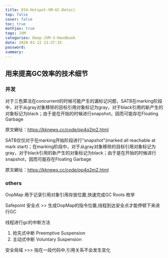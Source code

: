 ```yaml
---
title: 034-Hotspot-VM-GC-Detail
top: false
cover: false
toc: true
mathjax: true
tags: JVM
categories: Deep-JVM-3-Handbook
date: 2020-01-12 13:37:15
password:
summary:
---
```

## 用来提高GC效率的技术细节

### 并发
对于三色算法在concurrent的时候可能产生的漏标记问题，SATB在marking阶段中，对于从gray对象移除的目标引用对象标记为gray，对于black引用的新产生的对象标记为black；由于是在开始的时候进行snapshot，因而可能存在Floating Garbage

原文網址：https://kknews.cc/code/pp4q2m2.html


SATB仅仅对于在marking开始阶段进行"snapshot"(marked all reachable at mark start)；在marking阶段中，对于从gray对象移除的目标引用对象标记为gray，对于black引用的新产生的对象标记为black；由于是在开始的时候进行snapshot，因而可能存在Floating Garbage

原文網址：https://kknews.cc/code/pp4q2m2.html

### others 
OopMap 用于记录引用对象引用存放位置,快速完成GC Roots 枚举

Safepoint 安全点  >> 生成OopMap的指令位置,线程到达安全点才能停顿下来进行GC

线程进行gc的中断方法

1. 抢先式中断 Preemptive Suspension
2. 主动式中断 Voluntary Suspension

安全局域 >>> 指在一段代码中,引用关系不会发生变化